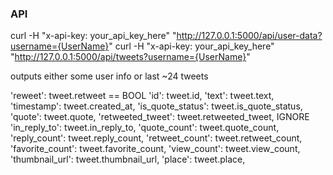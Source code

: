 ### API

curl -H "x-api-key: your_api_key_here" "http://127.0.0.1:5000/api/user-data?username={UserName}"
curl -H "x-api-key: your_api_key_here" "http://127.0.0.1:5000/api/tweets?username={UserName}"

outputs either some user info or last ~24 tweets

'reweet': tweet.retweet == BOOL
'id': tweet.id,
'text': tweet.text,
'timestamp': tweet.created_at,
'is_quote_status': tweet.is_quote_status,
'quote': tweet.quote,
'retweeted_tweet': tweet.retweeted_tweet, IGNORE
'in_reply_to': tweet.in_reply_to,
'quote_count': tweet.quote_count,
'reply_count': tweet.reply_count,
'retweet_count': tweet.retweet_count,
'favorite_count': tweet.favorite_count,
'view_count': tweet.view_count,
'thumbnail_url': tweet.thumbnail_url,
'place': tweet.place,

